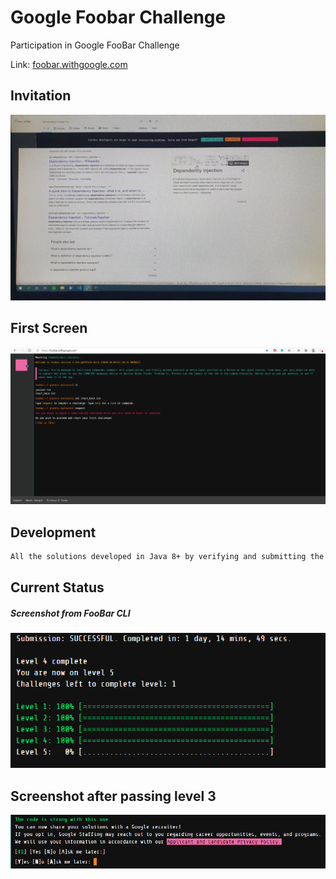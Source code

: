# Google Foobar Challenge
Participation in Google FooBar Challenge

Link: [foobar.withgoogle.com](https://foobar.withgoogle.com/)

## Invitation
![](invitation.jpg)

## First Screen
![](first_screen.png)

## Development
```txt
All the solutions developed in Java 8+ by verifying and submitting the given file Solution.java, in every Foobar level/problem.
```

## Current Status
##### Screenshot from FooBar CLI
![](current_status_level5.png)

## Screenshot after passing level 3
![](shared_my_profile_to_a_Google_recruiter.png)
